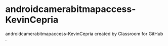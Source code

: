 # androidcamerabitmapaccess-KevinCepria
androidcamerabitmapaccess-KevinCepria created by Classroom for GitHub
.
